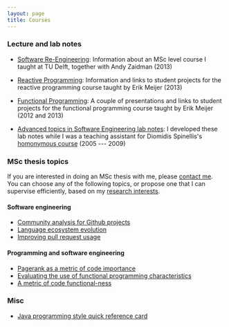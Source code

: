 ```yaml
---
layout: page 
title: Courses
---
```


### Lecture and lab notes

* [Software Re-Engineering](courses/sre/): Information about an MSc level
course I taught at TU Delft, together with Andy Zaidman (2013)

* [Reactive Programming](courses/rx/index.html): Information and
links to student projects for the reactive programming course taught by
Erik Meijer (2013)

* [Functional Programming](courses/fp/index.html): A couple of presentations
and links to student projects for the functional programming course taught by
Erik Meijer (2012 and 2013)

* [Advanced topics in Software Engineering lab notes](courses/atse/index.html):
 I developed these lab notes while I was a teaching assistant for Diomidis
 Spinellis's [homonymous course](http://dmst.aueb.gr/dds/ismr/index.htm)
 (2005 --- 2009)

### MSc thesis topics

If you are interested in doing an MSc thesis with me, please [contact
me](about.html). You can choose any of the following topics, or propose one that
I can supervise efficiently, based on my [research interests](research.html).

#### Software engineering

* [Community analysis for Github projects](/courses/msc-github-community.html)
* [Language ecosystem evolution](/courses/msc-lang-ecosystem.html)
* [Improving pull request usage](/courses/msc-improve-pullreq-handling.html)

#### Programming and software engineering

* [Pagerank as a metric of code importance](/courses/msc-pagerank.html)
* [Evaluating the use of functional programming characteristics](/courses/msc-se-func.html)
* [A metric of code functional-ness](/courses/msc-functionalness.html)


### Misc

* [Java programming style quick reference card](/files/java-progr-style.pdf)
